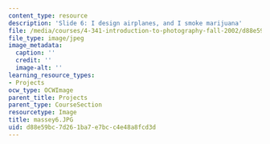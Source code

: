 ```yaml
---
content_type: resource
description: 'Slide 6: I design airplanes, and I smoke marijuana'
file: /media/courses/4-341-introduction-to-photography-fall-2002/d88e59bc7d261ba7e7bcc4e48a8fcd3d_massey6.JPG
file_type: image/jpeg
image_metadata:
  caption: ''
  credit: ''
  image-alt: ''
learning_resource_types:
- Projects
ocw_type: OCWImage
parent_title: Projects
parent_type: CourseSection
resourcetype: Image
title: massey6.JPG
uid: d88e59bc-7d26-1ba7-e7bc-c4e48a8fcd3d
---
```

